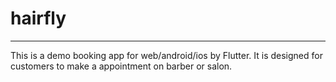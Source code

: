 # hairfly
---
This is a demo booking app for web/android/ios by Flutter.
It is designed for customers to make a appointment on barber or salon.
